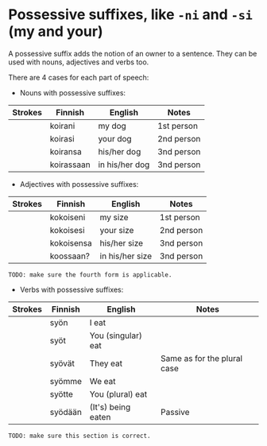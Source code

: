 # Possessive suffixes, like `-ni` and `-si` (my and your)

A possessive suffix adds the notion of an owner to a sentence. They can be used
with nouns, adjectives and verbs too.

There are 4 cases for each part of speech:

* Nouns with possessive suffixes:

| Strokes | Finnish    | English        | Notes      |
| ----    | ----       | ----           | ----       |
|         | koirani    | my dog         | 1st person |
|         | koirasi    | your dog       | 2nd person |
|         | koiransa   | his/her dog    | 3nd person |
|         | koirassaan | in his/her dog | 3nd person |

* Adjectives with possessive suffixes:

| Strokes | Finnish    | English         | Notes      |
| ----    | ----       | ----            | ----       |
|         | kokoiseni  | my size         | 1st person |
|         | kokoisesi  | your size       | 2nd person |
|         | kokoisensa | his/her size    | 3nd person |
|         | koossaan?  | in his/her size | 3nd person |

`TODO: make sure the fourth form is applicable.`

* Verbs with possessive suffixes:

| Strokes | Finnish | English            | Notes                       |
| ----    | ----    | ----               | ----                        |
|         | syön    | I eat              |                             |
|         | syöt    | You (singular) eat |                             |
|         | syövät  | They eat           | Same as for the plural case |
|         | syömme  | We eat             |                             |
|         | syötte  | You (plural) eat   |                             |
|         | syödään | (It's) being eaten | Passive                     |

`TODO: make sure this section is correct.`
